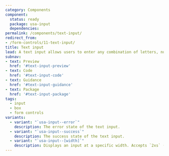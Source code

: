 ```yaml
---
category: Components
component:
  status: ready
  package: usa-input
  dependencies:
permalink: /components/text-input/
redirect_from:
- /form-controls/11-text-input/
title: Text input
lead: A text input allows users to enter any combination of letters, numbers, or symbols. Text input boxes can span single or multiple lines.
subnav:
- text: Preview
  href: '#text-input-preview'
- text: Code
  href: '#text-input-code'
- text: Guidance
  href: '#text-input-guidance'
- text: Package
  href: '#text-input-package'
tags:
  - input
  - box
  - form controls
variants:
  - variant: "`usa-input--error`"
    description: The error state of the text input.
  - variant: "`usa-input--success`"
    description: The success state of the text input.
  - variant: "`usa-input--[width]`"
    description: Displays an input at a specific width. Accepts `2xs` (4ex), `xs` (7ex), `sm` or `small` (10ex), `md` or `medium` (20ex), `lg` (30ex), `xl` (40ex), and `2xl` (50ex).
---
```


